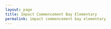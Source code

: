 ```yaml
---
layout: page
title: Impact Commencement Bay Elementary
permalink: impact commencement bay elementary
---
```



